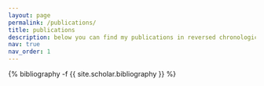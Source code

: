 ```yaml
---
layout: page
permalink: /publications/
title: publications
description: below you can find my publications in reversed chronological order
nav: true
nav_order: 1
---
```

<!-- _pages/publications.md -->
<div class="publications">

{% bibliography -f {{ site.scholar.bibliography }} %}

</div>
